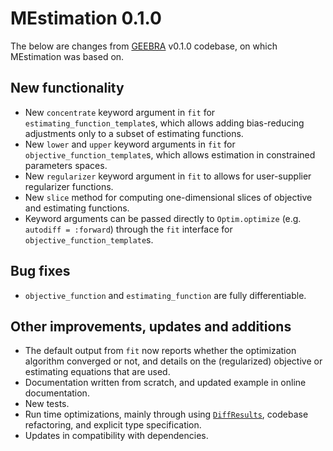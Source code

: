 # MEstimation 0.1.0 

The below are changes from [GEEBRA](https://github.com/ikosmidis/GEEBRA.jl) v0.1.0 codebase, on which MEstimation was based on.

## New functionality
+ New `concentrate` keyword argument in `fit` for `estimating_function_template`s, which allows adding bias-reducing adjustments only to a subset of estimating functions.
+ New `lower` and `upper` keyword arguments in `fit` for `objective_function_template`s, which allows estimation in constrained parameters spaces.
+ New `regularizer` keyword argument in `fit` to allows for user-supplier regularizer functions. 
+ New `slice` method for computing one-dimensional slices of objective and estimating functions. 
+ Keyword arguments can be passed directly to `Optim.optimize` (e.g. `autodiff = :forward`) through the `fit` interface for `objective_function_template`s.

## Bug fixes
+ `objective_function` and `estimating_function` are fully differentiable.

## Other improvements, updates and additions
+ The default output from `fit` now reports whether the optimization algorithm converged or not, and details on the (regularized) objective or estimating equations that are used.
+ Documentation written from scratch, and updated example in online documentation.
+ New tests.
+ Run time optimizations, mainly through using [`DiffResults`](https://github.com/JuliaDiff/DiffResults.jl), codebase refactoring, and explicit type specification.
+ Updates in compatibility with dependencies.
